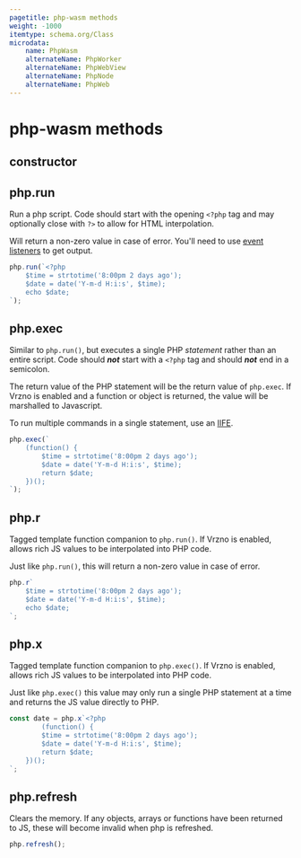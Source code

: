 ```yaml
---
pagetitle: php-wasm methods
weight: -1000
itemtype: schema.org/Class
microdata:
    name: PhpWasm
    alternateName: PhpWorker
    alternateName: PhpWebView
    alternateName: PhpNode
    alternateName: PhpWeb
---
```

# php-wasm methods

## constructor

## php.run

Run a php script. Code should start with the opening `<?php` tag and may optionally close with `?>` to allow for HTML interpolation.

Will return a non-zero value in case of error. You'll need to use [event listeners](http://localhost:8081/getting-started/php-in-js.html#running-php-taking-output) to get output.

```javascript
php.run(`<?php
    $time = strtotime('8:00pm 2 days ago');
    $date = date('Y-m-d H:i:s', $time);
    echo $date;
`);
```

## php.exec

Similar to `php.run()`, but executes a single PHP *statement* rather than an entire script. Code should ***not*** start with a `<?php` tag and should ***not*** end in a semicolon.

The return value of the PHP statement will be the return value of `php.exec`. If Vrzno is enabled and a function or object is returned, the value will be marshalled to Javascript.

To run multiple commands in a single statement, use an [IIFE](https://en.wikipedia.org/wiki/Immediately_invoked_function_expression).

```javascript
php.exec(`
    (function() {
        $time = strtotime('8:00pm 2 days ago');
        $date = date('Y-m-d H:i:s', $time);
        return $date;
    })();
`);
```

## php.r

Tagged template function companion to `php.run()`. If Vrzno is enabled, allows rich JS values to be interpolated into PHP code.

Just like `php.run()`, this will return a non-zero value in case of error.

```javascript
php.r`
    $time = strtotime('8:00pm 2 days ago');
    $date = date('Y-m-d H:i:s', $time);
    echo $date;
`;
```

## php.x

Tagged template function companion to `php.exec()`. If Vrzno is enabled, allows rich JS values to be interpolated into PHP code.

Just like `php.exec()` this value may only run a single PHP statement at a time and returns the JS value directly to PHP.

```javascript
const date = php.x`<?php
        (function() {
        $time = strtotime('8:00pm 2 days ago');
        $date = date('Y-m-d H:i:s', $time);
        return $date;
    })();
`;
```

## php.refresh

Clears the memory. If any objects, arrays or functions have been returned to JS, these will become invalid when php is refreshed.

```javascript
php.refresh();
```
